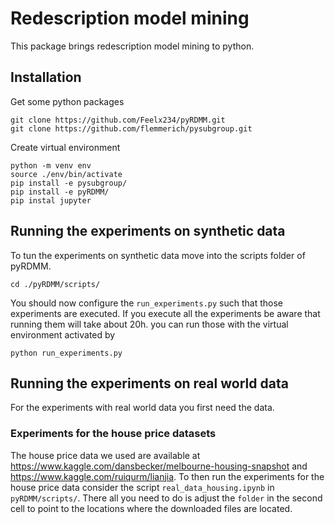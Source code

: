# Redescription model mining

This package brings redescription model mining to python.

## Installation
Get some python packages
```
git clone https://github.com/Feelx234/pyRDMM.git
git clone https://github.com/flemmerich/pysubgroup.git
```
Create virtual environment
```
python -m venv env
source ./env/bin/activate
pip install -e pysubgroup/
pip install -e pyRDMM/
pip instal jupyter
```

## Running the experiments on synthetic data

To tun the experiments on synthetic data move into the scripts folder of pyRDMM.
```
cd ./pyRDMM/scripts/
```
You should now configure the `run_experiments.py` such that those experiments are executed. If you execute all the experiments be aware that running them will take about 20h.
you can run those with the virtual environment activated by
```
python run_experiments.py 
```

## Running the experiments on real world data
For the experiments with real world data you first need the data.
### Experiments for the house price datasets
The house price data we used are available at https://www.kaggle.com/dansbecker/melbourne-housing-snapshot and https://www.kaggle.com/ruiqurm/lianjia.
To then run the experiments for the house price data consider the script `real_data_housing.ipynb` in `pyRDMM/scripts/`. There all you need to do is adjust the `folder` in the second cell to point to the locations where the downloaded files are located.

